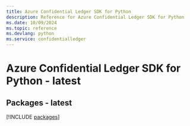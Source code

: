 ```yaml
---
title: Azure Confidential Ledger SDK for Python
description: Reference for Azure Confidential Ledger SDK for Python
ms.date: 10/09/2024
ms.topic: reference
ms.devlang: python
ms.service: confidentialledger
---
```

# Azure Confidential Ledger SDK for Python - latest
## Packages - latest
[!INCLUDE [packages](confidential-ledger-index.md)]